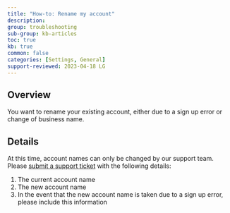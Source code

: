 ```yaml
---
title: "How-to: Rename my account"
description: 
group: troubleshooting
sub-group: kb-articles
toc: true
kb: true
common: false
categories: [Settings, General]
support-reviewed: 2023-04-18 LG
---
```


## Overview

You want to rename your existing account, either due to a sign up error or
change of business name.

## Details

At this time, account names can only be changed by our support team. Please
[submit a support ticket](https://support.codefresh.io/hc/en-us/requests/new)
with the following details:

  1. The current account name
  2. The new account name
  3. In the event that the new account name is taken due to a sign up error, please include this information

